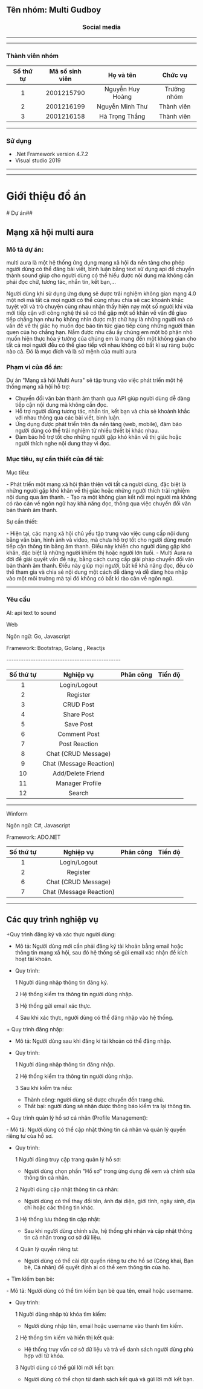 <h2>Tên nhóm: Multi Gudboy</h2>
<h3 style="text-align:center">Social media</h3>

-----------------------------------------------
-----------------------------------------------

<h3>Thành viên nhóm</h3>

| Số thứ tự | Mã số sinh viên  | Họ và tên  | Chức vụ |
|:---------:|:------------:|:---------------:|:-----:|
| 1 | 2001215790  | Nguyễn Huy Hoàng | Trưởng nhóm  |
| 2 | 2001216199  | Nguyễn Minh Thư | Thành viên  |
| 3 | 2001216158  | Hà Trọng Thắng | Thành viên  |

-----------------------------------------------
### Sử dụng 
 - .Net Framework version 4.7.2
 - Visual studio 2019
-----------------------------------------------
-----------------------------------------------
<h1>Giới thiệu đồ án</h1>
# Dự án##

<h2>Mạng xã hội multi aura</h2>

<h3>Mô tả dự án: </h3>
<p>multi aura là một hệ thống ứng dụng mạng xã hội đa nền tảng cho phép người dùng có thể đăng bài viết, bình luận bằng text sử dụng api để chuyển thành sound giúp cho người dùng có thể hiểu được nội dung mà không cần phải đọc chữ, tương tác, nhắn tin, kết bạn,...</p>

<p>Người dùng khi sử dụng ứng dụng sẽ được trải nghiệm không gian mạng 4.0 một nơi mà tất cả mọi người có thể cùng nhau chia sẽ cac khoảnh khắc tuyệt vời và trò chuyện cùng nhau nhận thấy hiện nay một số người khi vừa mới tiếp cận với công nghệ thì sẽ có thể gặp một số khăn về vấn đề giao tiếp chẳng hạn như họ không nhìn được mặt chữ hay là những người mà có vấn đề về thị giác họ muốn đọc báo tin tức giao tiếp cùng những người thân quen của họ chẳng hạn. Nắm được nhu cầu ấy chúng em một bộ phận nhỏ muốn hiện thực hóa ý tưởng của chúng em là mang đến một không gian cho tất cả mọi người đều có thể giao tiếp với nhau không có bất kì sự ràng buộc nào cả. Đó là mục đích và là sứ mệnh của multi aura</p>

<h3>Phạm vi của đồ án:</h3>
<p>Dự án "Mạng xã hội Multi Aura" sẽ tập trung vào việc phát triển một hệ thống mạng xã hội hỗ trợ:</p>

- Chuyển đổi văn bản thành âm thanh qua API giúp người dùng dễ dàng tiếp cận nội dung mà không cần đọc.
- Hỗ trợ người dùng tương tác, nhắn tin, kết bạn và chia sẻ khoảnh khắc với nhau thông qua các bài viết, bình luận.
- Ứng dụng được phát triển trên đa nền tảng (web, mobile), đảm bảo người dùng có thể trải nghiệm từ nhiều thiết bị khác nhau.
- Đảm bảo hỗ trợ tốt cho những người gặp khó khăn về thị giác hoặc người thích nghe nội dung thay vì đọc.
  
<h3>Mục tiêu, sự cần thiết của đề tài:</h3>

<p>Mục tiêu:</p>
- Phát triển một mạng xã hội thân thiện với tất cả người dùng, đặc biệt là những người gặp khó khăn về thị giác hoặc những người thích trải nghiệm nội dung qua âm thanh.
- Tạo ra một không gian kết nối mọi người mà không có rào cản về ngôn ngữ hay khả năng đọc, thông qua việc chuyển đổi văn bản thành âm thanh.

<p>Sự cần thiết:</p>
- Hiện tại, các mạng xã hội chủ yếu tập trung vào việc cung cấp nội dung bằng văn bản, hình ảnh và video, mà chưa hỗ trợ tốt cho người dùng muốn tiếp cận thông tin bằng âm thanh. Điều này khiến cho người dùng gặp khó khăn, đặc biệt là những người khiếm thị hoặc người lớn tuổi.
- Multi Aura ra đời để giải quyết vấn đề này, bằng cách cung cấp giải pháp chuyển đổi văn bản thành âm thanh. Điều này giúp mọi người, bất kể khả năng đọc, đều có thể tham gia và chia sẻ nội dung một cách dễ dàng và dễ dàng hòa nhập vào một môi trường mà tại đó không có bất kì rào cản về ngôn ngữ.

-----------------------------------------------

### Yêu cầu 
<p>AI: api text to sound</p>
<p>Web</p>
<p>Ngôn ngữ: Go, Javascript</p>
<p>Framework: Bootstrap,  Golang , Reactjs </p>
-----------------------------------------------

| Số thứ tự | Nghiệp vụ  | Phân công  | Tiến độ |
|:---------:|:------------:|:---------------:|:-----:|
| 1 | Login/Logout  |  | |
| 2 | Register  | | |
| 3 | CRUD Post  | |  |
| 4 | Share Post  | | |
| 5 | Save Post  | | |
| 6 | Comment Post  | |  |
| 7 | Post Reaction | | |
| 8 | Chat (CRUD Message) | |  |
| 9 | Chat (Message Reaction)  ||  |
| 10 | Add/Delete Friend  ||  |
| 11 | Manager Profile  ||  |
| 12 | Search  ||  |



-----------------------------------------------
<p>Winform</p>
<p>Ngôn ngữ: C#, Javascript</p>
<p>Framework: ADO.NET</p>

| Số thứ tự | Nghiệp vụ  | Phân công  | Tiến độ |
|:---------:|:------------:|:---------------:|:-----:|
| 1 | Login/Logout  |  |   |
| 2 | Register  | | |
| 6 | Chat (CRUD Message)  ||  |
| 7 | Chat (Message Reaction) || |


-------------------------------------------------

<h2>Các quy trình nghiệp vụ</h2>

<p>+Quy trình đăng ký và xác thực người dùng:</p>

- Mô tả: Người dùng mới cần phải đăng ký tài khoản bằng email hoặc thông tin mạng xã hội, sau đó hệ thống sẽ gửi email xác nhận để kích hoạt tài khoản.
- Quy trình:
  
  1 Người dùng nhập thông tin đăng ký.
    
  2 Hệ thống kiểm tra thông tin người dùng nhập. 
  
  3 Hệ thống gửi email xác thực. 
  
  4 Sau khi xác thực, người dùng có thể đăng nhập vào hệ thống.

<p>+ Quy trình đăng nhập:</p>

- Mô tả: Người dùng sau khi đăng kí tài khoản có thể đăng nhập.
- Quy trình:
  
  1 Người dùng nhập thông tin đăng nhập.
  
  2 Hệ thống kiểm tra thông tin người dùng nhập.
  
  3 Sau khi kiểm tra nếu:
    - Thành công: người dùng sẽ được chuyển đến trang chủ.
    - Thất bại: người dùng sẽ nhận được thông báo kiểm tra lại thông tin.

<p>+ Quy trình quản lý hồ sơ cá nhân (Profile Management):</p>
- Mô tả: Người dùng có thể cập nhật thông tin cá nhân và quản lý quyền riêng tư của hồ sơ.

- Quy trình:

  1 Người dùng truy cập trang quản lý hồ sơ:

   - Người dùng chọn phần "Hồ sơ" trong ứng dụng để xem và chỉnh sửa thông tin cá nhân.
     
  2 Người dùng cập nhật thông tin cá nhân:

   - Người dùng có thể thay đổi tên, ảnh đại diện, giới tính, ngày sinh, địa chỉ hoặc các thông tin khác.
     
  3 Hệ thống lưu thông tin cập nhật:

   - Sau khi người dùng chỉnh sửa, hệ thống ghi nhận và cập nhật thông tin cá nhân trong cơ sở dữ liệu.
     
  4 Quản lý quyền riêng tư:

   - Người dùng có thể cài đặt quyền riêng tư cho hồ sơ (Công khai, Bạn bè, Cá nhân) để quyết định ai có thể xem thông tin của họ.

<p>+ Tìm kiếm bạn bè:</p>
- Mô tả: Người dùng có thể tìm kiếm bạn bè qua tên, email hoặc username.

- Quy trình:

   1 Người dùng nhập từ khóa tìm kiếm:

    - Người dùng nhập tên, email hoặc username vào thanh tìm kiếm.
      
   2 Hệ thống tìm kiếm và hiển thị kết quả:

    - Hệ thống truy vấn cơ sở dữ liệu và trả về danh sách người dùng phù hợp với từ khóa.
      
   3 Người dùng có thể gửi lời mời kết bạn:

    - Người dùng có thể chọn từ danh sách kết quả và gửi lời mời kết bạn.

